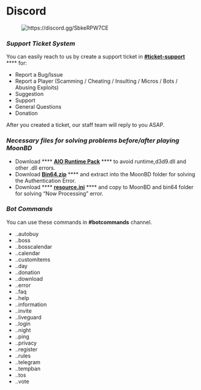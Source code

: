 # Discord

<figure><img src="../../.gitbook/assets/Discord-#7289DA.svg" alt="https://discord.gg/SbkeRPW7CE"><figcaption></figcaption></figure>

### _Support **Ticket System**_

You can easily reach to us by create a support ticket in [**#ticket-support**](https://discord.com/channels/922765651091791872/1014583206349131919) **** for:

* Report a Bug/Issue
* Report a Player (Scamming / Cheating / Insulting / Micros / Bots / Abusing Exploits)
* Suggestion
* Support
* General Questions
* Donation

After you created a ticket, our staff team will reply to you ASAP.





### _**Necessary files for solving problems before/after playing MoonBD**_

* Download **** [**AIO Runtime Pack**](https://drive.google.com/file/d/1kPBubay0L5OBCDIe4FjoD90sqcavKs2K/view?usp=sharing) **** to avoid runtime,d3d9.dll and other .dll errors.
* Download [**Bin64.zip**](https://drive.google.com/file/d/1yvp2cZ8E7--wbuq9LoOq4goKNwyNbgOK/view?usp=sharing) **** and extract into the MoonBD folder for solving the Authentication Error.
* Download **** [**resource.ini**](https://drive.google.com/file/d/1RrMdgwPaa-CF3wYkEjjZ83GZRTHlVS7g/view?usp=sharing) **** and copy to MoonBD and bin64 folder for solving “Now Processing” error.

### _Bot Commands_

You can use these commands in **#botcommands** channel.

* ..autobuy
* ..boss
* ..bosscalendar
* ..calendar
* ..customitems
* ..day
* ..donation
* ..download
* ..error
* ..faq
* ..help
* ..information
* ..invite
* ..liveguard
* ..login
* ..night
* ..ping
* ..privacy
* ..register
* ..rules
* ..telegram
* ..tempban
* ..tos
* ..vote

